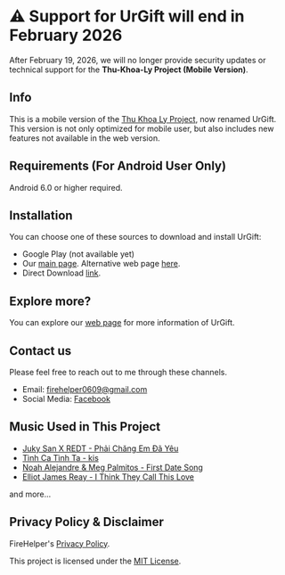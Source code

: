 # ⚠️ Support for UrGift will end in February 2026

After February 19, 2026, we will no longer provide security updates or technical support for the **Thu-Khoa-Ly Project (Mobile Version)**.

## Info
This is a mobile version of the [Thu Khoa Ly Project](https://github.com/DatIT-026/thu-khoa-ly), now renamed UrGift. This version is not only optimized for mobile user, but also includes new features not available in the web version.

## Requirements (For Android User Only)
Android 6.0 or higher required.

## Installation
You can choose one of these sources to download and install UrGift:

- Google Play (not available yet)
- Our [main page](https://datit-026.github.io/dattos-archive/archiver/urgift/). Alternative web page [here](https://datit-026.github.io/DatIT/Blog/2025/urgift-app/urgift).
- Direct Download [link](https://datit-026.github.io/DatIT/Blog/2025/urgift-app/UrGift.apk).


## Explore more?
You can explore our [web page](https://datit-026.github.io/dattos-archive/archiver/urgift/) for more information of UrGift.

## Contact us
Please feel free to reach out to me through these channels.

- Email: firehelper0609@gmail.com
- Social Media: [Facebook](https://www.facebook.com/hanguyentiendat2006)

## Music Used in This Project
- [Juky San X REDT - Phải Chăng Em Đã Yêu](https://www.youtube.com/watch?v=O81_4VAson4)
- [Tình Ca Tình Ta - kis](https://www.youtube.com/watch?v=R0jbjEX0dBY)
- [Noah Alejandre & Meg Palmitos - First Date Song](https://www.youtube.com/watch?v=oAW0ZmBMSoA)
- [Elliot James Reay - I Think They Call This Love](https://www.youtube.com/watch?v=e1mOmdykmwI)    

and more...

## Privacy Policy & Disclaimer
FireHelper's [Privacy Policy](https://datit-026.github.io/DatIT/support/privacy).

This project is licensed under the [MIT License](LICENSE).

